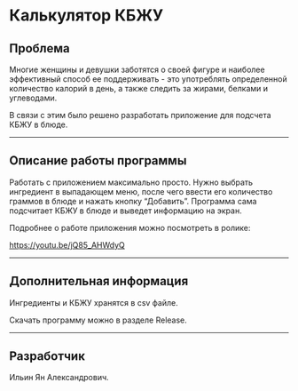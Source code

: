 # Калькулятор КБЖУ 
 
## Проблема 
 
Многие женщины и девушки заботятся о своей фигуре и наиболее эффективный способ ее поддерживать - это употреблять определенной количество калорий в день, а также следить за жирами, белками и углеводами. 
 
В связи с этим было решено разработать приложение для подсчета КБЖУ в блюде. 
 
--- 
 
## Описание работы программы 
 
Работать с приложением максимально просто. Нужно выбрать ингредиент в выпадающем меню, после чего ввести его количество граммов в блюде и нажать кнопку “Добавить”. Программа сама подсчитает КБЖУ в блюде и выведет информацию на экран. 
 
Подробнее о работе приложения можно посмотреть в ролике: 
 
https://youtu.be/jQ85_AHWdyQ 
 
--- 
 
## Дополнительная информация 
 
Ингредиенты и КБЖУ хранятся в csv файле. 
 
Скачать программу можно в разделе Release. 
 
--- 
 
## Разработчик 
 
Ильин Ян Александрович.
